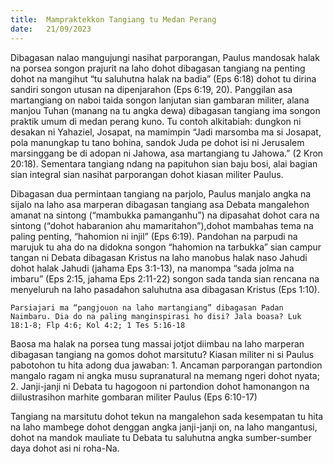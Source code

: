 ```yaml
---
title:  Mampraktekkon Tangiang tu Medan Perang
date:   21/09/2023
---
```


Dibagasan nalao mangujungi nasihat parporangan, Paulus mandosak halak na porsea songon prajurit na laho dohot dibagasan tangiang na penting dohot na mangihut “tu saluhutna halak na badia” (Eps 6:18) dohot tu dirina sandiri songon utusan na dipenjarahon (Eps 6:19, 20). Panggilan asa martangiang on naboi taida songon lanjutan sian gambaran militer, alana manjou Tuhan (manang na tu angka dewa) dibagasan tangiang ima songon praktik umum di medan perang kuno. Tu contoh alkitabiah: dungkon ni desakan ni Yahaziel, Josapat, na mamimpin “Jadi marsomba ma si Josapat, pola manungkap tu tano bohina, sandok Juda pe dohot isi ni Jerusalem marsinggang be di adopan ni Jahowa, asa martangiang tu Jahowa.” (2 Kron 20:18). Sementara  tangiang ndang na papituhon sian baju bosi, alai bagian sian integral sian nasihat parporangan dohot kiasan militer Paulus.

Dibagasan dua permintaan tangiang na parjolo, Paulus manjalo angka na sijalo na laho asa marperan dibagasan tangiang asa Debata mangalehon amanat na sintong (“mambukka pamanganhu”) na dipasahat dohot cara na sintong (“dohot habaranion ahu mamaritahon”),dohot mambahas tema na paling penting, “hahomion ni injil” (Eps 6:19). Pandohan na parpudi na marujuk tu aha do na didokna songon “hahomion na tarbukka” sian campur tangan ni Debata dibagasan Kristus na laho manobus halak naso Jahudi dohot halak Jahudi (jahama Eps 3:1-13), na manompa “sada jolma na imbaru” (Eps 2:15, jahama Eps 2:11-22) songon sada tanda sian rencana na menyeluruh na laho pasadahon saluhutna asa dibagasan Kristus (Eps 1:10).

`Parsiajari ma “pangjouon na laho martangiang” dibagasan Padan Naimbaru. Dia do na paling manginspirasi ho disi? Jala boasa? Luk 18:1-8; Flp 4:6; Kol 4:2; 1 Tes 5:16-18`

Baosa ma halak na porsea tung massai jotjot diimbau na laho marperan dibagasan tangiang na gomos dohot marsitutu? Kiasan militer ni si Paulus pabotohon tu hita adong dua jawaban: 1. Ancaman parporangan partondion mangalo ragam ni angka musu supranatural na memang ngeri dohot nyata; 2. Janji-janji ni Debata tu hagogoon ni partondion dohot hamonangon na diilustrasihon marhite gombaran militer Paulus (Eps 6:10-17)

Tangiang na marsitutu dohot tekun na mangalehon sada kesempatan tu hita na laho mambege dohot denggan angka janji-janji on, na laho mangantusi, dohot na mandok mauliate tu Debata tu saluhutna angka sumber-sumber daya dohot asi ni roha-Na.